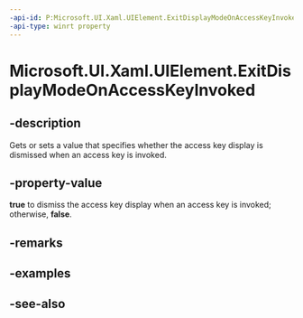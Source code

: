 ```yaml
---
-api-id: P:Microsoft.UI.Xaml.UIElement.ExitDisplayModeOnAccessKeyInvoked
-api-type: winrt property
---
```


<!-- Property syntax
public bool ExitDisplayModeOnAccessKeyInvoked { get;  set; }
-->

# Microsoft.UI.Xaml.UIElement.ExitDisplayModeOnAccessKeyInvoked

## -description
Gets or sets a value that specifies whether the access key display is dismissed when an access key is invoked.

## -property-value
**true** to dismiss the access key display when an access key is invoked; otherwise, **false**.

## -remarks

## -examples

## -see-also

